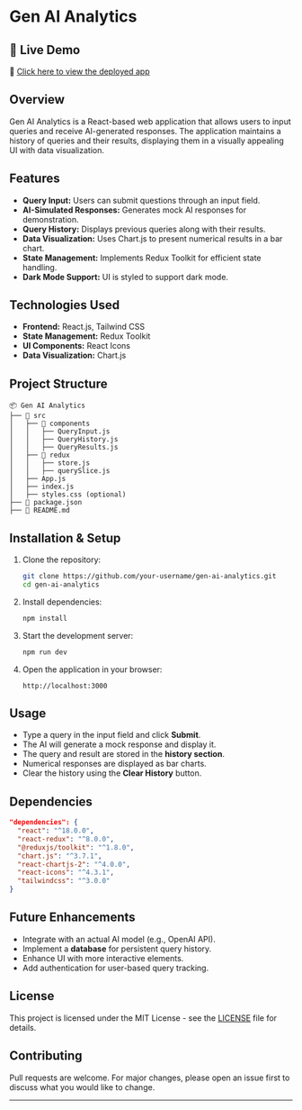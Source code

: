 # Gen AI Analytics

## 🚀 Live Demo
🔗 [Click here to view the deployed app](https://gen-ai-dashboard-ivory.vercel.app/)


## Overview
Gen AI Analytics is a React-based web application that allows users to input queries and receive AI-generated responses. The application maintains a history of queries and their results, displaying them in a visually appealing UI with data visualization.

## Features
- **Query Input:** Users can submit questions through an input field.
- **AI-Simulated Responses:** Generates mock AI responses for demonstration.
- **Query History:** Displays previous queries along with their results.
- **Data Visualization:** Uses Chart.js to present numerical results in a bar chart.
- **State Management:** Implements Redux Toolkit for efficient state handling.
- **Dark Mode Support:** UI is styled to support dark mode.

## Technologies Used
- **Frontend:** React.js, Tailwind CSS
- **State Management:** Redux Toolkit
- **UI Components:** React Icons
- **Data Visualization:** Chart.js

## Project Structure
```
📦 Gen AI Analytics
├── 📂 src
│   ├── 📂 components
│   │   ├── QueryInput.js
│   │   ├── QueryHistory.js
│   │   ├── QueryResults.js
│   ├── 📂 redux
│   │   ├── store.js
│   │   ├── querySlice.js
│   ├── App.js
│   ├── index.js
│   ├── styles.css (optional)
├── 📄 package.json
├── 📄 README.md
```

## Installation & Setup
1. Clone the repository:
   ```sh
   git clone https://github.com/your-username/gen-ai-analytics.git
   cd gen-ai-analytics
   ```

2. Install dependencies:
   ```sh
   npm install
   ```

3. Start the development server:
   ```sh
   npm run dev
   ```

4. Open the application in your browser:
   ```
   http://localhost:3000
   ```

## Usage
- Type a query in the input field and click **Submit**.
- The AI will generate a mock response and display it.
- The query and result are stored in the **history section**.
- Numerical responses are displayed as bar charts.
- Clear the history using the **Clear History** button.

## Dependencies
```json
"dependencies": {
  "react": "^18.0.0",
  "react-redux": "^8.0.0",
  "@reduxjs/toolkit": "^1.8.0",
  "chart.js": "^3.7.1",
  "react-chartjs-2": "^4.0.0",
  "react-icons": "^4.3.1",
  "tailwindcss": "^3.0.0"
}
```

## Future Enhancements
- Integrate with an actual AI model (e.g., OpenAI API).
- Implement a **database** for persistent query history.
- Enhance UI with more interactive elements.
- Add authentication for user-based query tracking.

## License
This project is licensed under the MIT License - see the [LICENSE](LICENSE) file for details.

## Contributing
Pull requests are welcome. For major changes, please open an issue first to discuss what you would like to change.

---


